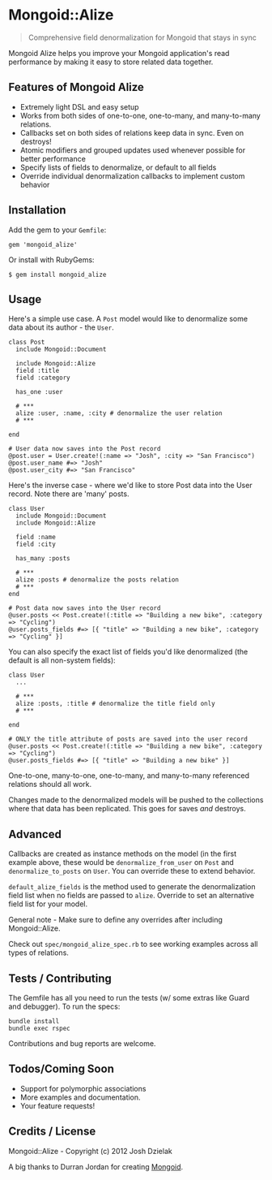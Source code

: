 Mongoid::Alize
==============
> Comprehensive field denormalization for Mongoid that stays in sync

Mongoid Alize helps you improve your Mongoid application's
read performance by making it easy to store related data together.

Features of Mongoid Alize
-------------------------
- Extremely light DSL and easy setup
- Works from both sides of one-to-one, one-to-many, and many-to-many relations.
- Callbacks set on both sides of relations keep data in sync. Even on destroys!
- Atomic modifiers and grouped updates used whenever possible for better performance
- Specify lists of fields to denormalize, or default to all fields
- Override individual denormalization callbacks to implement custom behavior

Installation
------------
Add the gem to your `Gemfile`:

    gem 'mongoid_alize'

Or install with RubyGems:

    $ gem install mongoid_alize

Usage
-----
Here's a simple use case. A `Post` model would like to denormalize some data about its author - the `User`.

    class Post
      include Mongoid::Document

      include Mongoid::Alize
      field :title
      field :category

      has_one :user

      # ***
      alize :user, :name, :city # denormalize the user relation
      # ***

    end

    # User data now saves into the Post record
    @post.user = User.create!(:name => "Josh", :city => "San Francisco")
    @post.user_name #=> "Josh"
    @post.user_city #=> "San Francisco"

Here's the inverse case - where we'd like to store Post data into the User record. Note there are 'many' posts.

    class User
      include Mongoid::Document
      include Mongoid::Alize

      field :name
      field :city

      has_many :posts

      # ***
      alize :posts # denormalize the posts relation
      # ***
    end

    # Post data now saves into the User record
    @user.posts << Post.create!(:title => "Building a new bike", :category => "Cycling")
    @user.posts_fields #=> [{ "title" => "Building a new bike", :category => "Cycling" }]

You can also specify the exact list of fields you'd like denormalized (the default is all non-system fields):

    class User
      ...

      # ***
      alize :posts, :title # denormalize the title field only
      # ***

    end

    # ONLY the title attribute of posts are saved into the user record
    @user.posts << Post.create!(:title => "Building a new bike", :category => "Cycling")
    @user.posts_fields #=> [{ "title" => "Building a new bike" }]

One-to-one, many-to-one, one-to-many, and many-to-many referenced relations should all work.

Changes made to the denormalized models will be pushed to the collections
where that data has been replicated. This goes for saves *and* destroys.

Advanced
--------
Callbacks are created as instance methods on the model (in the first example above, these
would be `denormalize_from_user` on `Post` and `denormalize_to_posts` on `User`.
You can override these to extend behavior.

`default_alize_fields` is the method used to generate the denormalization field list when no fields are passed to `alize`. Override to set an alternative field list for your model.

General note - Make sure to define any overrides after including Mongoid::Alize.

Check out `spec/mongoid_alize_spec.rb` to see working examples across all types of relations.

Tests / Contributing
-------------
The Gemfile has all you need to run the tests (w/ some extras like Guard and debugger). To run the specs:

    bundle install
    bundle exec rspec

Contributions and bug reports are welcome.

Todos/Coming Soon
-----------------
+ Support for polymorphic associations
+ More examples and documentation.
+ Your feature requests!

Credits / License
-------
Mongoid::Alize - Copyright (c) 2012 Josh Dzielak

A big thanks to Durran Jordan for creating [Mongoid](http://mongoid.org).
